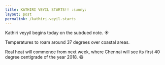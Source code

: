 ```yaml
---
title: KATHIRI VEYIL STARTS!! :sunny:
layout: post
permalink: /kathiri-veyil-starts
---
```


Kathiri veyyil begins today on the subdued note. :sunny:

Temperatures to roam around 37 degrees over coastal areas.

Real heat will commence from next week, where Chennai will see its first 40 degree centigrade of the year 2018. :smile:
